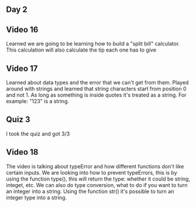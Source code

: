 
## Day 2

## Video 16

Learned we are going to be learning how to build a "split bill" calculator. This calculation will also calculate the tip each one has to give

## Video 17

Learned about data types and the error that we can't get from them. Played around with strings and learned that string characters start from position 0 and not 1. As long as something is inside quotes it's treated as a string. For example: "123" is a string. 

## Quiz 3

I took the quiz and got 3/3

## Video 18

The video is talking about typeError and how different functions don't like certain inputs. We are looking into how to prevent typeErrors, this is by using the function type(), this will return the type: whether it could be string, integet, etc. We can also do type conversion, what to do if you want to turn an integer into a string. Using the function str() it's possible to turn an integer type into a string. 

